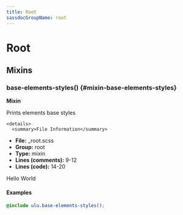 ```yaml
---
title: Root
sassdocGroupName: root
---
```



# Root





## Mixins




<div class="sassdoc-item-header">

###  base-elements-styles() {#mixin-base-elements-styles}

  <div class="sassdoc-item-header__labels">
    <span class="tag tag--primary"><strong>Mixin</strong></span>
  </div>

</div>

  

Prints elements base styles
    
    

    <details>
      <summary>File Information</summary>
- **File:** _root.scss
- **Group:** root
- **Type:** mixin
- **Lines (comments):** 9-12
- **Lines (code):** 14-20
    </details>
    

Hello World
  

#### Examples

      


``` scss
@include ulu.base-elements-styles();
```
  

      
  
  
